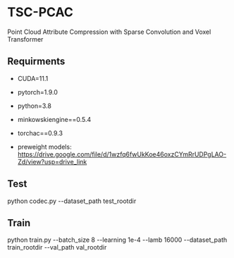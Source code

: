 # TSC-PCAC
Point Cloud Attribute Compression with Sparse Convolution and Voxel Transformer

## Requirments

- CUDA=11.1

- pytorch=1.9.0

- python=3.8

- minkowskiengine==0.5.4

- torchac==0.9.3

- preweight models: <https://drive.google.com/file/d/1wzfq6fwUkKoe46oxzCYmRrUDPgLAO-Zd/view?usp=drive_link>

## Test

python codec.py --dataset_path test_rootdir

## Train

python train.py --batch_size 8 --learning 1e-4 --lamb 16000 --dataset_path train_rootdir --val_path val_rootdir
